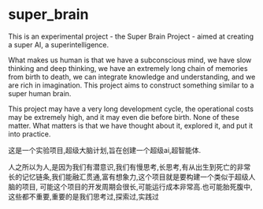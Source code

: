 # super_brain

This is an experimental project - the Super Brain Project - aimed at creating a super AI, a superintelligence.

What makes us human is that we have a subconscious mind, we have slow thinking and deep thinking, we have an extremely long chain of memories from birth to death, we can integrate knowledge and understanding, and we are rich in imagination. This project aims to construct something similar to a super human brain.

This project may have a very long development cycle, the operational costs may be extremely high, and it may even die before birth. None of these matter. What matters is that we have thought about it, explored it, and put it into practice.


这是一个实验项目,超级大脑计划,旨在创建一个超级ai,超智能体.

人之所以为人,是因为我们有潜意识,我们有慢思考,长思考,有从出生到死亡的非常长的记忆链条,我们能融汇贯通,富有想象力,这个项目就是要构建一个类似于超级人脑的项目,
可能这个项目的开发周期会很长,可能运行成本非常高.也可能胎死腹中,这些都不重要,重要的是我们思考过,探索过,实践过
